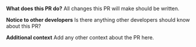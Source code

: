 **What does this PR do?**
All changes this PR will make should be written.

**Notice to other developers**
Is there anything other developers should know about this PR?

**Additional context**
Add any other context about the PR here.
